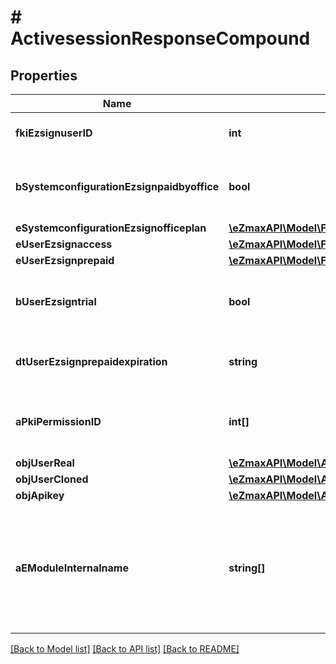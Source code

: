 # # ActivesessionResponseCompound

## Properties

Name | Type | Description | Notes
------------ | ------------- | ------------- | -------------
**fkiEzsignuserID** | **int** | The unique ID of the Ezsignuser | [optional]
**bSystemconfigurationEzsignpaidbyoffice** | **bool** | Whether if Ezsign is paid by the company or not | [optional]
**eSystemconfigurationEzsignofficeplan** | [**\eZmaxAPI\Model\FieldESystemconfigurationEzsignofficeplan**](FieldESystemconfigurationEzsignofficeplan.md) |  | [optional]
**eUserEzsignaccess** | [**\eZmaxAPI\Model\FieldEUserEzsignaccess**](FieldEUserEzsignaccess.md) |  |
**eUserEzsignprepaid** | [**\eZmaxAPI\Model\FieldEUserEzsignprepaid**](FieldEUserEzsignprepaid.md) |  | [optional]
**bUserEzsigntrial** | **bool** | Whether the User&#39;s eZsign subscription is a trial | [optional]
**dtUserEzsignprepaidexpiration** | **string** | The eZsign prepaid expiration date | [optional]
**aPkiPermissionID** | **int[]** | An array of permissions granted to the user or api key |
**objUserReal** | [**\eZmaxAPI\Model\ActivesessionResponseCompoundUser**](ActivesessionResponseCompoundUser.md) |  |
**objUserCloned** | [**\eZmaxAPI\Model\ActivesessionResponseCompoundUser**](ActivesessionResponseCompoundUser.md) |  | [optional]
**objApikey** | [**\eZmaxAPI\Model\ActivesessionResponseCompoundApikey**](ActivesessionResponseCompoundApikey.md) |  | [optional]
**aEModuleInternalname** | **string[]** | An Array of Registered modules.  These are the modules that are Licensed to be used by the User or the API Key. |

[[Back to Model list]](../../README.md#models) [[Back to API list]](../../README.md#endpoints) [[Back to README]](../../README.md)
